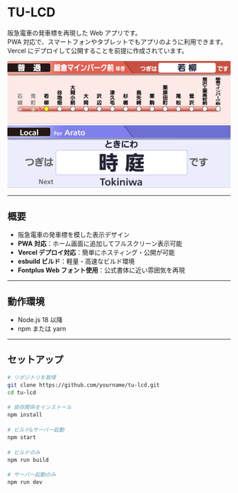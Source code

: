 # TU-LCD

阪急電車の発車標を再現した Web アプリです。  
PWA 対応で、スマートフォンやタブレットでもアプリのように利用できます。  
Vercel にデプロイして公開することを前提に作成されています。

![map_kuriden](./docs/images/map_kuriden.png) <!-- スクショがある場合は差し替えてください -->
![name_nagai](./docs/images/name_nagai.png) <!-- スクショがある場合は差し替えてください -->

---

## 概要

- 阪急電車の発車標を模した表示デザイン
- **PWA 対応**：ホーム画面に追加してフルスクリーン表示可能
- **Vercel デプロイ対応**：簡単にホスティング・公開が可能
- **esbuild ビルド**：軽量・高速なビルド環境
- **Fontplus Web フォント使用**：公式書体に近い雰囲気を再現

---

## 動作環境

- Node.js 18 以降
- npm または yarn

---

## セットアップ

```bash
# リポジトリを取得
git clone https://github.com/yourname/tu-lcd.git
cd tu-lcd

# 依存関係をインストール
npm install

# ビルド&サーバー起動
npm start

# ビルドのみ
npm run build

# サーバー起動のみ
npm run dev
```
